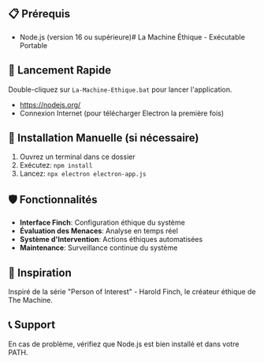
## 📋 Prérequis

- Node.js (version 16 ou supérieure)# La Machine Éthique - Exécutable Portable

## 🚀 Lancement Rapide

Double-cliquez sur `La-Machine-Ethique.bat` pour lancer l'application.
 - https://nodejs.org/
- Connexion Internet (pour télécharger Electron la première fois)

## 🔧 Installation Manuelle (si nécessaire)

1. Ouvrez un terminal dans ce dossier
2. Exécutez: `npm install`
3. Lancez: `npx electron electron-app.js`

## 🛡️ Fonctionnalités

- **Interface Finch**: Configuration éthique du système
- **Évaluation des Menaces**: Analyse en temps réel
- **Système d'Intervention**: Actions éthiques automatisées
- **Maintenance**: Surveillance continue du système

## 🎯 Inspiration

Inspiré de la série "Person of Interest" - Harold Finch, le créateur éthique de The Machine.

## 📞 Support

En cas de problème, vérifiez que Node.js est bien installé et dans votre PATH.

